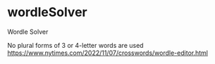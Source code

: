 # wordleSolver
Wordle Solver 

No plural forms of 3 or 4-letter words are used
https://www.nytimes.com/2022/11/07/crosswords/wordle-editor.html


